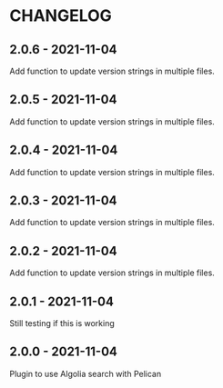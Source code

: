 CHANGELOG
=========

2.0.6 - 2021-11-04
------------------

Add function to update version strings in multiple files.

2.0.5 - 2021-11-04
------------------

Add function to update version strings in multiple files.

2.0.4 - 2021-11-04
------------------

Add function to update version strings in multiple files.

2.0.3 - 2021-11-04
------------------

Add function to update version strings in multiple files.

2.0.2 - 2021-11-04
------------------

Add function to update version strings in multiple files.

2.0.1 - 2021-11-04
------------------

Still testing if this is working

2.0.0 - 2021-11-04
------------------

Plugin to use Algolia search with Pelican


